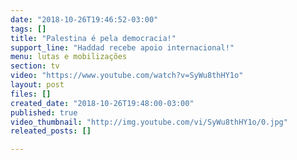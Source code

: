 ```yaml
---
date: "2018-10-26T19:46:52-03:00"
tags: []
title: "Palestina é pela democracia!"
support_line: "Haddad recebe apoio internacional!"
menu: lutas e mobilizações
section: tv
video: "https://www.youtube.com/watch?v=SyWu8thHY1o"
layout: post
files: []
created_date: "2018-10-26T19:48:00-03:00"
published: true
video_thumbnail: "http://img.youtube.com/vi/SyWu8thHY1o/0.jpg"
releated_posts: []

---
```

